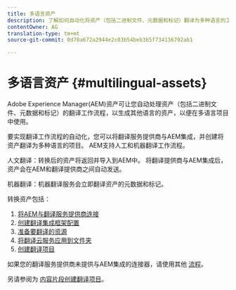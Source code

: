 ```yaml
---
title: 多语言资产
description: 了解如何自动化将资产（包括二进制文件、元数据和标记）翻译为多种语言的工作流程。
contentOwner: AG
translation-type: tm+mt
source-git-commit: 0d70a672a2944e2c03b54beb3b5f734136792ab1

---
```



# 多语言资产 {#multilingual-assets}

Adobe Experience Manager(AEM)资产可让您自动处理资产（包括二进制文件、元数据和标记）的翻译工作流程，以生成其他语言的资产，以便在多语言项目中使用。

要实现翻译工作流程的自动化，您可以将翻译服务提供商与AEM集成，并创建将资产翻译为多种语言的项目。 AEM支持人工和机器翻译工作流程。

人文翻译：转换后的资产将返回并导入到AEM中。 将翻译提供商与AEM集成后，资产会在AEM和翻译提供商之间自动发送。

机器翻译：机器翻译服务会立即翻译资产的元数据和标记。

转换资产包括：

1. [将AEM与翻译服务提供商连接](/help/sites-administering/tc-tic.md#connecting-to-a-translation-service-provider)
1. [创建翻译集成框架配置](/help/sites-administering/tc-tic.md)
1. [准备要翻译的资源](preparing-assets-for-translation.md)
1. [将翻译云服务应用到文件夹](transition-cloud-services.md)
1. [创建翻译项目](translation-projects.md)

如果您的翻译服务提供商未提供与AEM集成的连接器，请使用其他 [流程](/help/sites-administering/tc-manage.md#exporting-a-translation-job)。

另请参阅为 [内容片段创建翻译项目](creating-translation-projects-for-content-fragments.md)。

